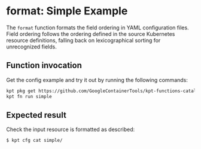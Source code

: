 # format: Simple Example

The `format` function formats the field ordering in YAML configuration files.
Field ordering follows the ordering defined in the source Kubernetes resource definitions,
falling back on lexicographical sorting for unrecognized fields.

## Function invocation

Get the config example and try it out by running the following commands:

<!-- @getAndRunPkg @test -->
```sh
kpt pkg get https://github.com/GoogleContainerTools/kpt-functions-catalog.git/examples/format/simple .
kpt fn run simple
```

## Expected result

Check the input resource is formatted as described:

```sh
$ kpt cfg cat simple/
```
